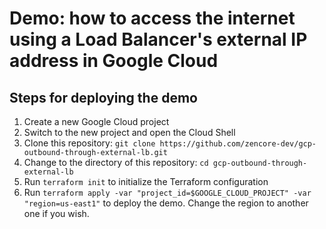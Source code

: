 # Demo: how to access the internet using a Load Balancer's external IP address in Google Cloud

## Steps for deploying the demo

1. Create a new Google Cloud project
2. Switch to the new project and open the Cloud Shell
3. Clone this repository: `git clone https://github.com/zencore-dev/gcp-outbound-through-external-lb.git`
4. Change to the directory of this repository: `cd gcp-outbound-through-external-lb`
5. Run `terraform init` to initialize the Terraform configuration
6. Run `terraform apply -var "project_id=$GOOGLE_CLOUD_PROJECT" -var "region=us-east1"` to deploy the demo. Change the
region to another one if you wish.


